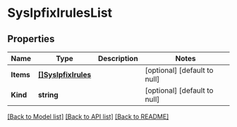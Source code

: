# SysIpfixIrulesList

## Properties
Name | Type | Description | Notes
------------ | ------------- | ------------- | -------------
**Items** | [**[]SysIpfixIrules**](sys_ipfix_irules.md) |  | [optional] [default to null]
**Kind** | **string** |  | [optional] [default to null]

[[Back to Model list]](../README.md#documentation-for-models) [[Back to API list]](../README.md#documentation-for-api-endpoints) [[Back to README]](../README.md)


